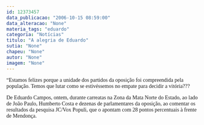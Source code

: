 ```yaml
---
id: 12373457
data_publicacao: "2006-10-15 08:59:00"
data_alteracao: "None"
materia_tags: "eduardo"
categoria: "Notícias"
titulo: "A alegria de Eduardo"
sutia: "None"
chapeu: "None"
autor: "None"
imagem: "None"
---
```

<p><P><FONT face=Verdana>“Estamos felizes porque a unidade dos partidos da oposição foi compreendida pela população. Temos que lutar como se estivéssemos no empate para decidir a vitória???</FONT></P></p>
<p><P><FONT face=Verdana>De Eduardo Campos, ontem, durante carreatas na Zona da Mata Norte do Estado, ao lado de João Paulo, Humberto Costa e dezenas de parlamentares da oposição, ao comentar os resultados da pesquisa JC/Vox Populi, que o apontam com 28 pontos percentuais à frente de Mendonça.</FONT></P> </p>
